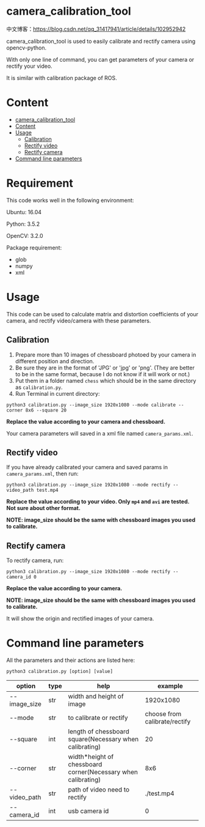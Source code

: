 # camera_calibration_tool

中文博客：https://blog.csdn.net/qq_31417941/article/details/102952942

camera_calibration_tool is used to easily calibrate and rectify camera using 
opencv-python. 

With only one line of command, you can get parameters of your 
camera or rectify your video. 

It is similar with calibration package of ROS.


# Content
* [camera_calibration_tool](#camera_calibration_tool)
* [Content](#content)
* [Usage](#usage)
    * [Calibration](#calibration)
    * [Rectify video](#rectify-video)
    * [Rectify camera](#rectify-camera)
* [Command line parameters](#command-line-parameters)

# Requirement

This code works well in the following environment:

Ubuntu: 16.04

Python: 3.5.2

OpenCV: 3.2.0

Package requirement:
- glob
- numpy
- xml

# Usage

This code can be used to calculate matrix and distortion coefficients 
of your camera, and rectify video/camera with these parameters.

## Calibration

1. Prepare more than 10 images of chessboard photoed by your camera 
in different position and direction. 
2. Be sure they are in the format of 'JPG' or 'jpg' or 'png'. 
(They are better to be in the same format, because I do not know 
if it will work or not.)
3. Put them in a folder named `chess` which should be in the same 
directory as `calibration.py`.
4. Run Terminal in current directory:
```
python3 calibration.py --image_size 1920x1080 --mode calibrate --corner 8x6 --square 20
```
**Replace the value according to your camera and chessboard.**

Your camera parameters will saved in a xml file named `camera_params.xml`.

## Rectify video

If you have already calibrated your camera and saved params in `camera_params.xml`, then
run:
```
python3 calibration.py --image_size 1920x1080 --mode rectify --video_path test.mp4
```
**Replace the value according to your video. Only `mp4` and `avi` are tested. 
Not sure about other format.**

**NOTE: image_size should be the same with chessboard images you used to calibrate.**

## Rectify camera

To rectify camera, run:
```
python3 calibration.py --image_size 1920x1080 --mode rectify --camera_id 0
```
**Replace the value according to your camera.**

**NOTE: image_size should be the same with chessboard images you used to calibrate.**

It will show the origin and rectified images of your camera.

# Command line parameters

All the parameters and their actions are listed here:

```
python3 calibration.py [option] [value]
```
option|type|help|example
------|----|----|------------|
--image_size|str|width and height of image|1920x1080
--mode|str|to calibrate or rectify| choose from calibrate/rectify
--square|int|length of chessboard square(Necessary when calibrating)|20
--corner|str|width*height of chessboard corner(Necessary when calibrating)|8x6
--video_path|str|path of video need to rectify|./test.mp4
--camera_id|int|usb camera id|0
